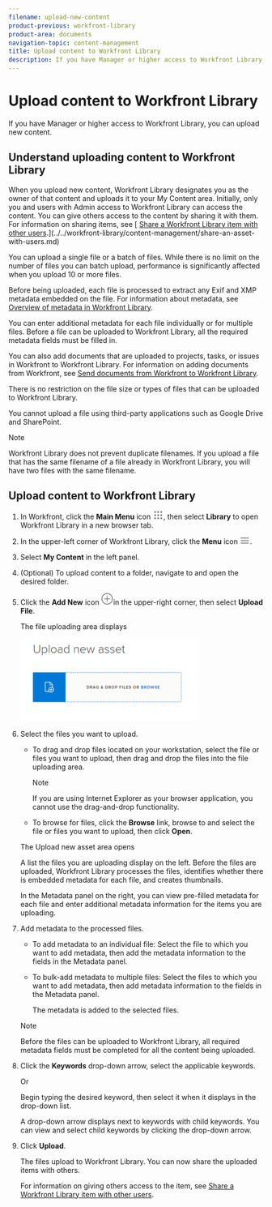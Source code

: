 ```yaml
---
filename: upload-new-content
product-previous: workfront-library
product-area: documents
navigation-topic: content-management
title: Upload content to Workfront Library
description: If you have Manager or higher access to Workfront Library, you can upload new content.
---
```


# Upload content to Workfront Library

If you have Manager or higher access to Workfront Library, you can upload new content.

## Understand uploading content to Workfront Library

When you upload new content, Workfront Library designates you as the owner of that content and uploads it to your My Content area. Initially, only you and users with Admin access to Workfront Library can access the content. You can give others access to the content by sharing it with them. For information on sharing items, see [ [Share a Workfront Library item with other users](../../workfront-library/content-management/share-an-asset-with-users.md).](../../workfront-library/content-management/share-an-asset-with-users.md)

You can upload a single file or a batch of files.&nbsp;While there is no limit&nbsp;on the number of files you can batch upload, performance is significantly affected when you upload 10 or more files.

Before being uploaded, each file is processed to extract any Exif and XMP metadata embedded on the file. For information about metadata, see [Overview of metadata in Workfront Library](../../workfront-library/administration-and-setup/metadata/metadata-overview.md).

You can enter additional metadata for each file individually or for multiple files. Before a file can be uploaded to Workfront Library, all the required metadata fields must be filled in.

You can also add documents that are uploaded to projects, tasks, or issues in Workfront to Workfront Library. For information on adding documents from Workfront, see [Send documents from Workfront to Workfront Library](../../workfront-library/content-management/send-documents-from-wf-to-library.md).

There is no restriction on the file size or types of files that can be uploaded to Workfront Library.

You cannot upload a file using third-party applications such as Google Drive and SharePoint.

>[!NOTE]
>
>Workfront Library does not prevent duplicate filenames. If you upload a file that has the same filename of a file already in Workfront Library, you will have two files with the same filename.

## Upload content to Workfront Library

1. In Workfront, click the **Main Menu** icon ![](assets/main-menu-icon.png), then select **Library** to open Workfront Library in a new browser tab.
1. In the upper-left corner of Workfront Library, click the **Menu** icon ![](assets/library-menu-icon.png).
1. Select **My Content** in the left panel.
1. (Optional) To upload content to a folder, navigate to and open the desired folder. 
1. Click the **Add New** icon ![](assets/add-icon---library.png)in the upper-right corner, then select **Upload File**.

   The file uploading area displays

   ![](assets/uploadnew-350x164.png)

1. Select the files you want to upload.

   * To drag and drop files located on your workstation, select the file or files you want to upload, then drag and drop the files into the file uploading area.

     >[!NOTE]
     >
     >If you are using Internet Explorer as your browser application, you cannot use the drag-and-drop functionality.

   * To browse for files, click the **Browse** link, browse to and select the file or files you want to upload, then click **Open**.

   The Upload new asset area opens

   A list the files you are uploading display on the left. Before the files are uploaded, Workfront Library processes the files, identifies whether there is embedded metadata for each file, and creates thumbnails.

   In the Metadata panel on the right, you can view pre-filled metadata for each file and enter additional metadata information for the items you are uploading.

1. Add metadata to the processed files.

   * To add metadata to an individual file: Select the file to which you want to add metadata, then add the metadata information to the fields in the Metadata panel.
   * To bulk-add metadata to multiple files: Select the files to which you want to add metadata, then add metadata information to the fields in the Metadata panel.

     The metadata is added to the selected files.

   >[!NOTE]
   >
   >Before the files can be uploaded to Workfront Library, all required metadata fields must be completed for all the content being uploaded.

1. Click the **Keywords** drop-down arrow, select the applicable keywords.

   Or

   Begin typing the desired keyword, then select it when it displays in the drop-down list.

   A drop-down arrow displays next to keywords with child keywords. You can view and select child keywords by clicking the drop-down arrow.

1. Click **Upload**.

   The files upload to Workfront Library. You can now share the uploaded items with others.

   For information on giving others access to the item, see [Share a Workfront Library item with other users](../../workfront-library/content-management/share-an-asset-with-users.md).

